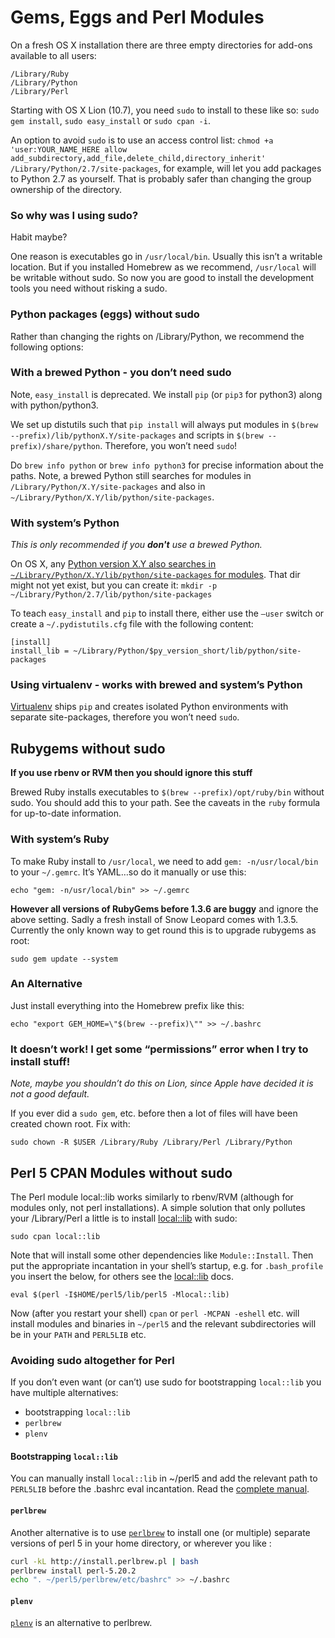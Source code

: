 # Gems, Eggs and Perl Modules
On a fresh OS X installation there are three empty directories for
add-ons available to all users:

    /Library/Ruby
    /Library/Python
    /Library/Perl

Starting with OS X Lion (10.7), you need `sudo` to install to these like
so: `sudo gem install`, `sudo easy_install` or `sudo cpan -i`.

An option to avoid `sudo` is to use an access control list:
`chmod +a 'user:YOUR_NAME_HERE allow add_subdirectory,add_file,delete_child,directory_inherit' /Library/Python/2.7/site-packages`,
for example, will let you add packages to Python 2.7 as yourself. That
is probably safer than changing the group ownership of the directory.

### So why was I using sudo?
Habit maybe?

One reason is executables go in `/usr/local/bin`. Usually this isn’t a
writable location. But if you installed Homebrew as we recommend,
`/usr/local` will be writable without sudo. So now you are good to
install the development tools you need without risking a sudo.

### Python packages (eggs) without sudo
Rather than changing the rights on /Library/Python, we recommend the
following options:

### With a brewed Python - you don’t need sudo
Note, `easy_install` is deprecated. We install `pip` (or `pip3` for
python3) along with python/python3.

We set up distutils such that `pip install` will always put modules in
`$(brew --prefix)/lib/pythonX.Y/site-packages` and scripts in
`$(brew --prefix)/share/python`. Therefore, you won’t need `sudo`!

Do `brew info python` or `brew info python3` for precise information
about the paths. Note, a brewed Python still searches for modules in
`/Library/Python/X.Y/site-packages` and also in
`~/Library/Python/X.Y/lib/python/site-packages`.

### With system’s Python
_This is only recommended if you **don't** use a brewed Python._

On OS X, any [Python version X.Y also searches in
`~/Library/Python/X.Y/lib/python/site-packages` for
modules](https://docs.python.org/2/install/index.html#inst-alt-install-user).
That dir might not yet exist, but you can create it:
`mkdir -p ~/Library/Python/2.7/lib/python/site-packages`

To teach `easy_install` and `pip` to install there, either use the
`—user` switch or create a `~/.pydistutils.cfg` file with the
following content:

    [install]
    install_lib = ~/Library/Python/$py_version_short/lib/python/site-packages

### Using virtualenv - works with brewed and system’s Python

[Virtualenv](http://www.virtualenv.org/en/latest/) ships `pip` and
creates isolated Python environments with separate site-packages,
therefore you won’t need `sudo`.

Rubygems without sudo
---------------------

**If you use rbenv or RVM then you should ignore this stuff**

Brewed Ruby installs executables to `$(brew --prefix)/opt/ruby/bin`
without sudo. You should add this to your path. See the caveats in the
`ruby` formula for up-to-date information.

### With system’s Ruby

To make Ruby install to `/usr/local`, we need to add
`gem: -n/usr/local/bin` to your `~/.gemrc`. It’s YAML…so do it manually
or use this:

    echo "gem: -n/usr/local/bin" >> ~/.gemrc

**However all versions of RubyGems before 1.3.6 are buggy** and ignore
the above setting. Sadly a fresh install of Snow Leopard comes with
1.3.5. Currently the only known way to get round this is to upgrade
rubygems as root:

`sudo gem update --system`

### An Alternative

Just install everything into the Homebrew prefix like this:

`echo "export GEM_HOME=\"$(brew --prefix)\"" >> ~/.bashrc`

### It doesn’t work! I get some “permissions” error when I try to install stuff!

*Note, maybe you shouldn’t do this on Lion, since Apple have decided it
is not a good default.*

If you ever did a `sudo gem`, etc. before then a lot of files will have
been created chown root. Fix with:

`sudo chown -R $USER /Library/Ruby /Library/Perl /Library/Python`

Perl 5 CPAN Modules without sudo
------------------------------

The Perl module local::lib works similarly to rbenv/RVM (although for
modules only, not perl installations). A simple solution that only
pollutes your /Library/Perl a little is to install
[local::lib](https://metacpan.org/pod/local::lib) with sudo:

`sudo cpan local::lib`

Note that will install some other dependencies like `Module::Install`.
Then put the appropriate incantation in your shell’s startup, e.g. for
`.bash_profile` you insert the below, for others see the
[local::lib](https://metacpan.org/pod/local::lib) docs.

`eval $(perl -I$HOME/perl5/lib/perl5 -Mlocal::lib)`

Now (after you restart your shell) `cpan` or `perl -MCPAN -eshell` etc.
will install modules and binaries in `~/perl5` and the relevant
subdirectories will be in your `PATH` and `PERL5LIB` etc.

### Avoiding sudo altogether for Perl

If you don’t even want (or can’t) use sudo for bootstrapping
`local::lib` you have multiple alternatives:

* bootstrapping `local::lib`
* `perlbrew`
* `plenv`

#### Bootstrapping `local::lib`

You can manually install `local::lib` in
~/perl5 and add the relevant path to `PERL5LIB` before the .bashrc eval incantation. Read the
[complete manual](https://metacpan.org/pod/local::lib#The-bootstrapping-technique).

#### `perlbrew`

Another alternative is to use [`perlbrew`](http://perlbrew.pl/) to install one (or multiple) separate versions of perl 5 in your home directory, or wherever you like :
```bash
curl -kL http://install.perlbrew.pl | bash
perlbrew install perl-5.20.2
echo ". ~/perl5/perlbrew/etc/bashrc" >> ~/.bashrc
```
#### `plenv`

[`plenv`](https://github.com/tokuhirom/plenv/) is an alternative to perlbrew.
